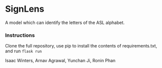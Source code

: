 # SignLens
A model which can identify the letters of the ASL alphabet.

### Instructions
Clone the full repository, use pip to install the contents of requirements.txt, and run
```flask run```

Isaac Winters, Arnav Agrawal, Yunchan Ji, Ronin Phan
